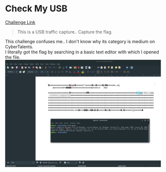 **Check My USB**
===================  
[Challenge Link](https://s3-eu-west-1.amazonaws.com/hubchallenges/Forensics/myusb)  

> This is a USB traffic capture.. Capture the flag.  

This challenge confuses me.. I don't know why its category is medium on CyberTalents.  
I literally got the flag by searching in a basic text editor with which I opened the file.  
![](images/usb-traffic.png)  
